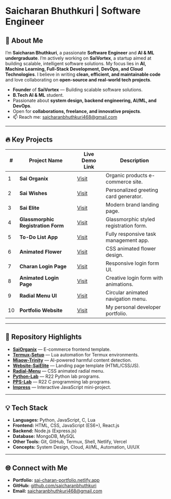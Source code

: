# Saicharan Bhuthkuri | Software Engineer

## 👋 About Me

I’m **Saicharan Bhuthkuri**, a passionate **Software Engineer** and **AI & ML undergraduate**. I’m actively working on **SaiVortex**, a startup aimed at building scalable, intelligent software solutions. My focus lies in **AI, Machine Learning, Full-Stack Development, DevOps, and Cloud Technologies**. I believe in writing **clean, efficient, and maintainable code** and love collaborating on **open-source and real-world tech projects**.

- **Founder** of **SaiVortex** — Building scalable software solutions.  
- **B.Tech AI & ML** student.  
- Passionate about **system design, backend engineering, AI/ML, and DevOps**.  
- Open for **collaborations, freelance, and innovative projects**.  
- 📫 Reach me: [saicharanbhuthkuri468@gmail.com](mailto:saicharanbhuthkuri468@gmail.com)  

---

## 🔥 Key Projects

| #  | Project Name                             | Live Demo Link                                                | Description                                          |
|----|------------------------------------------|--------------------------------------------------------------|-----------------------------------------------------|
| 1  | **Sai Organix**                          | [Visit](https://saiorganix.netlify.app/)                     | Organic products e-commerce site.                   |
| 2  | **Sai Wishes**                           | [Visit](https://sai-wishes.netlify.app/)                     | Personalized greeting card generator.               |
| 3  | **Sai Elite**                            | [Visit](https://saielite.netlify.app/)                       | Modern brand landing page.                          |
| 4  | **Glassmorphic Registration Form**       | [Visit](https://glassmorphic-registration-form.netlify.app/) | Glassmorphic styled registration form.              |
| 5  | **To-Do List App**                       | [Visit](https://to-do-list-io.netlify.app/)                  | Fully responsive task management app.               |
| 6  | **Animated Flower**                      | [Visit](https://animated-flower.netlify.app/)                | CSS animated flower design.                         |
| 7  | **Charan Login Page**                    | [Visit](https://charan-login-page.netlify.app/)              | Responsive login form UI.                           |
| 8  | **Animated Login Page**                  | [Visit](https://animatation-login-page.netlify.app/)         | Creative login form with animations.                |
| 9  | **Radial Menu UI**                       | [Visit](https://charan-radial-menu.netlify.app/)             | Circular animated navigation menu.                  |
| 10 | **Portfolio Website**                    | [Visit](https://sai-charan-portfolio.netlify.app/)           | My personal developer portfolio.                    |

---

## 📁 Repository Highlights

- **[SaiOrganix](https://github.com/saicharanbhuthkuri/SaiOrganix)** — E-commerce frontend template.  
- **[Termux-Setup](https://github.com/saicharanbhuthkuri/Termux-Setup)** — Lua automation for Termux environments.  
- **[Miaow-Trinity](https://github.com/saicharanbhuthkuri/Miaow-Trinity)** — AI-powered harmful content detection.  
- **[Website-SaiElite](https://github.com/saicharanbhuthkuri/Website-SaiElite)** — Landing page template (HTML/CSS/JS).  
- **[Radial-Menu](https://github.com/saicharanbhuthkuri/Radial-Menu)** — CSS animated radial menu.  
- **[Python-Lab](https://github.com/saicharanbhuthkuri/Python-Lab)** — R22 Python lab programs.  
- **[PPS-Lab](https://github.com/saicharanbhuthkuri/PPS-Lab)** — R22 C programming lab programs.  
- **[Impress](https://github.com/saicharanbhuthkuri/Impress)** — Interactive JavaScript mini-project.  

---

## 💡 Tech Stack

- **Languages:** Python, JavaScript, C, Lua  
- **Frontend:** HTML, CSS, JavaScript (ES6+), React.js  
- **Backend:** Node.js (Express.js)  
- **Database:** MongoDB, MySQL  
- **Other Tools:** Git, GitHub, Termux, Shell, Netlify, Vercel  
- **Concepts:** System Design, Cloud, AI/ML, Automation, UI/UX  

---

## 🌐 Connect with Me

- **Portfolio:** [sai-charan-portfolio.netlify.app](https://sai-charan-portfolio.netlify.app/)  
- **GitHub:** [github.com/saicharanbhuthkuri](https://github.com/saicharanbhuthkuri)  
- **Email:** [saicharanbhuthkuri468@gmail.com](mailto:saicharanbhuthkuri468@gmail.com)  
